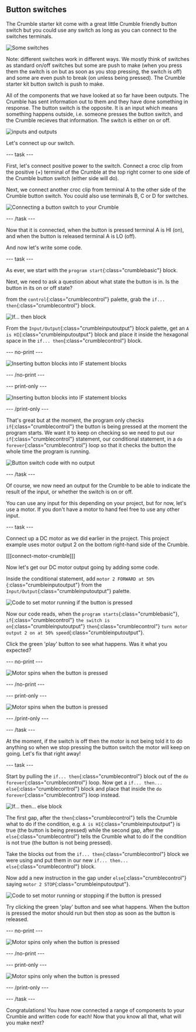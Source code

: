 ## Button switches

The Crumble starter kit come with a great little Crumble friendly button switch but you could use any switch as long as you can connect to the switches terminals.

![Some switches](images/switch_selection2.png)

Note: different switches work in different ways. We mostly think of switches as standard on/off switches but some are push to make (when you press them the switch is on but as soon as you stop pressing, the switch is off) and some are even push to break (on unless being pressed). The Crumble starter kit button switch is push to make.

All of the components that we have looked at so far have been outputs. The Crumble has sent information out to them and they have done something in response. The button switch is the opposite. It is an input which means something happens outside, i.e. someone presses the button switch, and the Crumble recieves that information. The switch is either on or off.

![inputs and outputs](images/inputoutput.png)

Let's connect up our switch.

--- task ---

First, let's connect positive power to the switch. Connect a croc clip from the positive (+) terminal of the Crumble at the top right corner to one side of the Crumble button switch (either side will do).

Next, we connect another croc clip from terminal A to the other side of the Crumble button switch. You could also use terminals B, C or D for switches.

![Connecting a button switch to your Crumble](images/switch_to_crumble.png)

--- /task ---

Now that it is connected, when the button is pressed terminal A is HI (on), and when the button is released terminal A is LO (off).

And now let's write some code.

--- task ---

As ever, we start with the `program start`{:class="crumblebasic"} block.

Next, we need to ask a question about what state the button is in. Is the button in its on or off state?

from the `control`{:class="crumblecontrol"} palette, grab the `if... then`{:class="crumblecontrol"} block.

![If... then block](images/if_then_block.png)

From the `Input/Output`{:class="crumbleinputoutput"} block palette, get an `A is HI`{:class="crumbleinputoutput"} block and place it inside the hexagonal space in the `if... then`{:class="crumblecontrol"} block.

--- no-print ---

![Inserting button blocks into IF statement blocks](images/AtoHI_in_if.gif)

--- /no-print ---

--- print-only ---

![Inserting button blocks into IF statement blocks](images/button_if_then_code_noForever.png)

--- /print-only ---

That's great but at the moment, the program only checks `if`{:class="crumblecontrol"} the button is being pressed at the moment the program starts. We want it to keep on checking so we need to put our `if`{:class="crumblecontrol"} statement, our conditional statement, in a `do forever`{:class="crumblecontrol"} loop so that it checks the button the whole time the program is running.

![Button switch code with no output](images/button_if_then_code_noOutput.png)

--- /task ---

Of course, we now need an output for the Crumble to be able to indicate the result of the input, or whether the switch is on or off.

You can use any input for this depending on your project, but for now, let's use a motor. If you don't have a motor to hand feel free to use any other input.

--- task ---

Connect up a DC motor as we did earlier in the project. This project example uses motor output 2 on the bottom right-hand side of the Crumble.

[[[connect-motor-crumble]]]

Now let's get our DC motor output going by adding some code.

Inside the conditional statement, add `motor 2 FORWARD at 50%`{:class="crumbleinputoutput"} from the `Input/Output`{:class="crumbleinputoutput"} palette.

![Code to set motor running if the button is pressed](images/button_if_then_code.png)

Now our code reads, when the `program starts`{:class="crumblebasic"}, `if`{:class="crumblecontrol"} `the switch is on`{:class="crumbleinputoutput"} `then`{:class="crumblecontrol"} `turn motor output 2 on at 50% speed`{:class="crumbleinputoutput"}. 

Click the green 'play' button to see what happens. Was it what you expected?

--- no-print ---

![Motor spins when the button is pressed](images/button_input_on_constant.gif)

--- /no-print ---

--- print-only ---

![Motor spins when the button is pressed](images/button_input_on_constant.png)

--- /print-only ---

--- /task ---

At the moment, if the switch is off then the motor is not being told it to do anything so when we stop pressing the button switch the motor will keep on going.  Let's fix that right away!

--- task ---

Start by pulling the `if... then`{:class="crumblecontrol"} block out of the `do forever`{:class="crumblecontrol"} loop. Now get a `if... then... else`{:class="crumblecontrol"} block and place that inside the `do forever`{:class="crumblecontrol"} loop instead.

![If... then... else block](images/if_then_else_block.png)

The first gap, after the `then`{:class="crumblecontrol"} tells the Crumble what to do if the condition, e.g. `A is HI`{:class="crumbleinputoutput"} is true (the button is being pressed) while the second gap, after the `else`{:class="crumblecontrol"} tells the Crumble what to do if the condition is not true (the button is not being pressed).

Take the blocks out from the `if... then`{:class="crumblecontrol"} block we were using and put them in our new `if... then... else`{:class="crumblecontrol"} block.

Now add a new instruction in the gap under `else`{:class="crumblecontrol"} saying `motor 2 STOP`{:class="crumbleinputoutput"}.

![Code to set motor running or stopping if the button is pressed](images/button_if_then_else_code.png)

Try clicking the green 'play' button and see what happens. When the button is pressed the motor should run but then stop as soon as the button is released.

--- no-print ---

![Motor spins only when the button is pressed](images/button_input_on_when_pressed.gif)

--- /no-print ---

--- print-only ---

![Motor spins only when the button is pressed](images/button_input_on_when_pressed.png)

--- /print-only ---

--- /task ---

Congratulations! You have now connected a range of components to your Crumble and written code for each! Now that you know all that, what will you make next?



